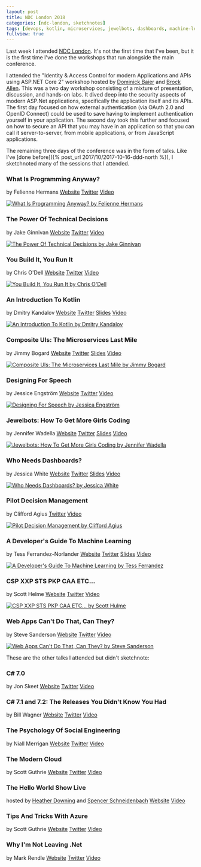 ```yaml
---
layout: post
title: NDC London 2018
categories: [ndc-london, sketchnotes]
tags: [devops, kotlin, microservices, jewelbots, dashboards, machine-learning, content-security-policy, strict-transport-security, web-assembly, service-worker]
fullview: true
---
```


Last week I attended [NDC London](https://ndc-london.com). It's not the first time that I've been, but it is the first time I've done the workshops that run alongside the main conference.

I attended the "Identity & Access Control for modern Applications and APIs using ASP.NET Core 2" workshop hosted by [Dominick Baier](https://twitter.com/leastprivilege) and [Brock Allen](https://twitter.com/brockallen). This was a two day workshop consisting of a mixture of presentation, discussion, and hands-on labs. It dived deep into the security aspects of modern ASP.Net applications, specifically the application itself and its APIs. The first day focused on how external authentication (via OAuth 2.0 and OpenID Connect) could be used to save having to implement authentication yourself in your application. The second day took this further and focused on how to secure an API that you may have in an application so that you can call it server-to-server, from mobile applications, or from JavaScript applications.

The remaining three days of the conference was in the form of talks. Like I've [done before]({% post_url 2017/10/2017-10-16-ddd-north %}), I sketchnoted many of the sessions that I attended.

### What Is Programming Anyway?
by Felienne Hermans
<i class="fa fa-globe fa-lg"></i> [Website](http://www.felienne.com)
<i class="fa fa-twitter fa-lg"></i> [Twitter](https://twitter.com/Felienne)
<i class="fa fa-youtube fa-lg"></i> [Video](https://www.youtube.com/watch?v=grr09e_cH_c)

[![What Is Programming Anyway? by Felienne Hermans][1]][1]

### The Power Of Technical Decisions
by Jake Ginnivan
<i class="fa fa-globe fa-lg"></i> [Website](http://jake.ginnivan.net)
<i class="fa fa-twitter fa-lg"></i> [Twitter](https://twitter.com/JakeGinnivan)
<i class="fa fa-youtube fa-lg"></i> [Video](https://www.youtube.com/watch?v=u80GTmVtdG4)

[![The Power Of Technical Decisions by Jake Ginnivan][2]][2]

### You Build It, You Run It
by Chris O'Dell
<i class="fa fa-globe fa-lg"></i> [Website](https://chrisodell.wordpress.com)
<i class="fa fa-twitter fa-lg"></i> [Twitter](https://twitter.com/ChrisAnnODell)
<i class="fa fa-youtube fa-lg"></i> [Video](https://www.youtube.com/watch?v=UNxhm89DwlY)

[![You Build It, You Run It by Chris O'Dell][3]][3]

### An Introduction To Kotlin
by Dmitry Kandalov
<i class="fa fa-globe fa-lg"></i> [Website](http://dkandalov.github.io)
<i class="fa fa-twitter fa-lg"></i> [Twitter](https://twitter.com/dmitrykandalov)
<i class="fa fa-slideshare fa-lg"></i> [Slides](https://www.dropbox.com/sh/reb81046oz1xn47/AACsd1QG6C9MN8s70vNaz0KFa?preview=kotlin-by-example.pdf)
<i class="fa fa-youtube fa-lg"></i> [Video](https://www.youtube.com/watch?v=6k7az23iZME)

[![An Introduction To Kotlin by Dmitry Kandalov][4]][4]

### Composite UIs: The Microservices Last Mile
by Jimmy Bogard
<i class="fa fa-globe fa-lg"></i> [Website](https://jimmybogard.com)
<i class="fa fa-twitter fa-lg"></i> [Twitter](https://twitter.com/jbogard)
<i class="fa fa-slideshare fa-lg"></i> [Slides](https://github.com/jbogard/presentations/raw/master/CompositeUIs/CompositeUIsAndMicroservices.pptx)
<i class="fa fa-youtube fa-lg"></i> [Video](https://www.youtube.com/watch?v=gjtFGx0yX5M)

[![Composite UIs: The Microservices Last Mile by Jimmy Bogard][5]][5]

### Designing For Speech
by Jessice Engström
<i class="fa fa-globe fa-lg"></i> [Website](http://www.catoholic.se)
<i class="fa fa-twitter fa-lg"></i> [Twitter](https://twitter.com/grytlappen)
<i class="fa fa-youtube fa-lg"></i> [Video](https://www.youtube.com/watch?v=7z-WZi2Nb-Y)

[![Designing For Speech by Jessica Engström][6]][6]

### Jewelbots: How To Get More Girls Coding
by Jennifer Wadella
<i class="fa fa-globe fa-lg"></i> [Website](https://jenniferwadella.com)
<i class="fa fa-twitter fa-lg"></i> [Twitter](https://twitter.com/likeOMGitsFEDAY)
<i class="fa fa-slideshare fa-lg"></i> [Slides](https://tehfedaykin.github.io/CodingWithJewelbots/#/)
<i class="fa fa-youtube fa-lg"></i> [Video](https://www.youtube.com/watch?v=jF36MiP2GYw)

[![Jewelbots: How To Get More Girls Coding by Jennifer Wadella][7]][7]

### Who Needs Dashboards?
by Jessica White
<i class="fa fa-globe fa-lg"></i> [Website](https://jesswhite.co.uk)
<i class="fa fa-twitter fa-lg"></i> [Twitter](https://twitter.com/JessPWhite)
<i class="fa fa-slideshare fa-lg"></i> [Slides](https://speakerdeck.com/jesswhite/who-needs-dashboards-ndc-london)
<i class="fa fa-youtube fa-lg"></i> [Video](https://www.youtube.com/watch?v=RdqDdMNzqU8)

[![Who Needs Dashboards? by Jessica White][8]][8]

### Pilot Decision Management
by Clifford Agius
<i class="fa fa-twitter fa-lg"></i> [Twitter](https://twitter.com/CliffordAgius)
<i class="fa fa-youtube fa-lg"></i> [Video](https://www.youtube.com/watch?v=QNA9EExd8lQ&t=2586s)

[![Pilot Decision Management by Clifford Agius][9]][9]

### A Developer's Guide To Machine Learning
by Tess Ferrandez-Norlander
<i class="fa fa-globe fa-lg"></i> [Website](https://blogs.msdn.microsoft.com/Tess/)
<i class="fa fa-twitter fa-lg"></i> [Twitter](https://twitter.com/TessFerrandez)
<i class="fa fa-slideshare fa-lg"></i> [Slides](https://www.slideshare.net/TessFerrandez/a-developers-guide-to-machine-learning)
<i class="fa fa-youtube fa-lg"></i> [Video](https://www.youtube.com/watch?v=hjpUHZY5-18)

[![A Developer's Guide To Machine Learning by Tess Ferrandez][10]][10]

### CSP XXP STS PKP CAA ETC...
by Scott Helme
<i class="fa fa-globe fa-lg"></i> [Website](https://scotthelme.co.uk)
<i class="fa fa-twitter fa-lg"></i> [Twitter](https://twitter.com/Scott_Helme)
<i class="fa fa-youtube fa-lg"></i> [Video](https://www.youtube.com/watch?v=uRDRzJ6nWbc)

[![CSP XXP STS PKP CAA ETC... by Scott Hulme][11]][11]

### Web Apps Can't Do That, Can They?
by Steve Sanderson
<i class="fa fa-globe fa-lg"></i> [Website](http://blog.stevensanderson.com)
<i class="fa fa-twitter fa-lg"></i> [Twitter](https://twitter.com/stevensanderson)
<i class="fa fa-youtube fa-lg"></i> [Video](https://www.youtube.com/watch?v=9G8HEDI3K6s)

[![Web Apps Can't Do That, Can They? by Steve Sanderson][12]][12]

These are the other talks I attended but didn't sketchnote:

### C# 7.0
by Jon Skeet
<i class="fa fa-globe fa-lg"></i> [Website](https://codeblog.jonskeet.uk)
<i class="fa fa-twitter fa-lg"></i> [Twitter](https://twitter.com/jonskeet)
<i class="fa fa-youtube fa-lg"></i> [Video](https://www.youtube.com/watch?v=q13g_Zef8nk)

### C# 7.1 and 7.2: The Releases You Didn't Know You Had
by Bill Wagner
<i class="fa fa-globe fa-lg"></i> [Website](http://www.thebillwagner.com)
<i class="fa fa-twitter fa-lg"></i> [Twitter](https://twitter.com/billwagner)
<i class="fa fa-youtube fa-lg"></i> [Video](https://www.youtube.com/watch?v=IF1aPR6da3A)

### The Psychology Of Social Engineering
by Niall Merrigan
<i class="fa fa-globe fa-lg"></i> [Website](http://www.certsandprogs.com)
<i class="fa fa-twitter fa-lg"></i> [Twitter](https://twitter.com/nmerrigan)
<i class="fa fa-youtube fa-lg"></i> [Video](https://www.youtube.com/watch?v=rTPbKzvDHDI)

### The Modern Cloud
by Scott Guthrie
<i class="fa fa-globe fa-lg"></i> [Website](https://weblogs.asp.net/scottgu)
<i class="fa fa-twitter fa-lg"></i> [Twitter](https://twitter.com/scottgu)
<i class="fa fa-youtube fa-lg"></i> [Video](https://www.youtube.com/watch?v=KfM-3pkWznw)

### The Hello World Show Live
hosted by [Heather Downing](https://twitter.com/quorralyne) and [Spencer Schneidenbach](https://twitter.com/schneidenbach)
<i class="fa fa-globe fa-lg"></i> [Website](https://www.youtube.com/channel/UCh1MAMXrvKK_C_piVgOFOAg)
<i class="fa fa-youtube fa-lg"></i> [Video](https://www.youtube.com/watch?v=66fcoX7kt7Y)

### Tips And Tricks With Azure
by Scott Guthrie
<i class="fa fa-globe fa-lg"></i> [Website](https://weblogs.asp.net/scottgu)
<i class="fa fa-twitter fa-lg"></i> [Twitter](https://twitter.com/scottgu)
<i class="fa fa-youtube fa-lg"></i> [Video](https://www.youtube.com/watch?v=pDgWX1N1mgI)

### Why I'm Not Leaving .Net
by Mark Rendle
<i class="fa fa-globe fa-lg"></i> [Website](https://blog.rendle.io)
<i class="fa fa-twitter fa-lg"></i> [Twitter](https://twitter.com/markrendle)
<i class="fa fa-youtube fa-lg"></i> [Video](https://www.youtube.com/watch?v=qugNNPXQfCs)

  [1]: /assets/media/images/2018/01/what-is-programming-anyway-felienne-hermans.jpg#img-sketchnote
  [2]: /assets/media/images/2018/01/the-power-of-technical-decisions-jake-ginnivan.jpg#img-sketchnote
  [3]: /assets/media/images/2018/01/you-build-it-you-run-it-chris-odell.jpg#img-sketchnote
  [4]: /assets/media/images/2018/01/an-introduction-to-kotlin-dmitry-kandalov.jpg#img-sketchnote
  [5]: /assets/media/images/2018/01/composite-uis-the-microservices-last-mile-jimmy-bogard.jpg#img-sketchnote
  [6]: /assets/media/images/2018/01/designing-for-speech-jessica-engstrom.jpg#img-sketchnote
  [7]: /assets/media/images/2018/01/jewelbots-how-to-get-more-girls-coding-jennifer-wadella.jpg#img-sketchnote
  [8]: /assets/media/images/2018/01/who-needs-dashboards-jessica-white.jpg#img-sketchnote
  [9]: /assets/media/images/2018/01/pilot-decision-management-clifford-agius.jpg#img-sketchnote
  [10]: /assets/media/images/2018/01/a-developers-guide-to-machine-learning-tess-ferrandez.jpg#img-sketchnote
  [11]: /assets/media/images/2018/01/csp-xxp-sts-pkp-caa-etc-scott-helme.jpg#img-sketchnote
  [12]: /assets/media/images/2018/01/web-apps-cant-do-that-can-they-steve-sanderson.jpg#img-sketchnote
